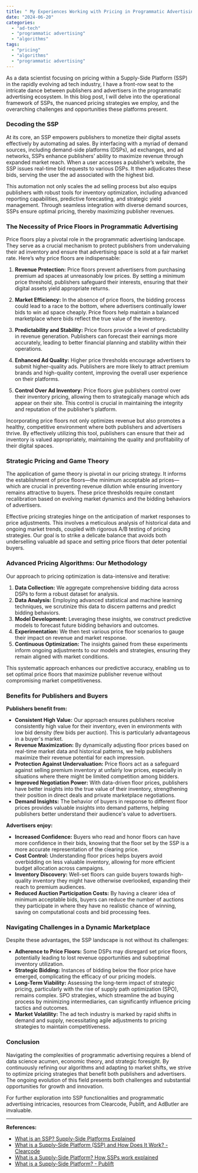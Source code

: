 ```yaml
---
title: " My Experiences Working with Pricing in Programmatic Advertising"
date: "2024-06-20"
categories: 
  - "ad-tech"
  - "programmatic advertising"
  - "algorithms"
tags: 
  - "pricing"
  - "algorithms"
  - "programmatic advertising"
---
```


As a data scientist focusing on pricing within a Supply-Side Platform (SSP) in the rapidly evolving ad tech industry, I have a front-row seat to the intricate dance between publishers and advertisers in the programmatic advertising ecosystem. In this blog post, I will delve into the operational framework of SSPs, the nuanced pricing strategies we employ, and the overarching challenges and opportunities these platforms present.

### Decoding the SSP

At its core, an SSP empowers publishers to monetize their digital assets effectively by automating ad sales. By interfacing with a myriad of demand sources, including demand-side platforms (DSPs), ad exchanges, and ad networks, SSPs enhance publishers' ability to maximize revenue through expanded market reach. When a user accesses a publisher’s website, the SSP issues real-time bid requests to various DSPs. It then adjudicates these bids, serving the user the ad associated with the highest bid.

This automation not only scales the ad selling process but also equips publishers with robust tools for inventory optimization, including advanced reporting capabilities, predictive forecasting, and strategic yield management. Through seamless integration with diverse demand sources, SSPs ensure optimal pricing, thereby maximizing publisher revenues.

### The Necessity of Price Floors in Programmatic Advertising

Price floors play a pivotal role in the programmatic advertising landscape. They serve as a crucial mechanism to protect publishers from undervaluing their ad inventory and ensure that advertising space is sold at a fair market rate. Here’s why price floors are indispensable:

1. **Revenue Protection:** Price floors prevent advertisers from purchasing premium ad spaces at unreasonably low prices. By setting a minimum price threshold, publishers safeguard their interests, ensuring that their digital assets yield appropriate returns.

2. **Market Efficiency:** In the absence of price floors, the bidding process could lead to a race to the bottom, where advertisers continually lower bids to win ad space cheaply. Price floors help maintain a balanced marketplace where bids reflect the true value of the inventory.

3. **Predictability and Stability:** Price floors provide a level of predictability in revenue generation. Publishers can forecast their earnings more accurately, leading to better financial planning and stability within their operations.

4. **Enhanced Ad Quality:** Higher price thresholds encourage advertisers to submit higher-quality ads. Publishers are more likely to attract premium brands and high-quality content, improving the overall user experience on their platforms.

5. **Control Over Ad Inventory:** Price floors give publishers control over their inventory pricing, allowing them to strategically manage which ads appear on their site. This control is crucial in maintaining the integrity and reputation of the publisher’s platform.

Incorporating price floors not only optimizes revenue but also promotes a healthy, competitive environment where both publishers and advertisers thrive. By effectively utilizing this tool, publishers can ensure that their ad inventory is valued appropriately, maintaining the quality and profitability of their digital spaces.

### Strategic Pricing and Game Theory

The application of game theory is pivotal in our pricing strategy. It informs the establishment of price floors—the minimum acceptable ad prices—which are crucial in preventing revenue dilution while ensuring inventory remains attractive to buyers. These price thresholds require constant recalibration based on evolving market dynamics and the bidding behaviors of advertisers.

Effective pricing strategies hinge on the anticipation of market responses to price adjustments. This involves a meticulous analysis of historical data and ongoing market trends, coupled with rigorous A/B testing of pricing strategies. Our goal is to strike a delicate balance that avoids both underselling valuable ad space and setting price floors that deter potential buyers.

### Advanced Pricing Algorithms: Our Methodology

Our approach to pricing optimization is data-intensive and iterative:
1. **Data Collection:** We aggregate comprehensive bidding data across DSPs to form a robust dataset for analysis.
2. **Data Analysis:** Employing advanced statistical and machine learning techniques, we scrutinize this data to discern patterns and predict bidding behaviors.
3. **Model Development:** Leveraging these insights, we construct predictive models to forecast future bidding behaviors and outcomes.
4. **Experimentation:** We then test various price floor scenarios to gauge their impact on revenue and market response.
5. **Continuous Optimization:** The insights gained from these experiments inform ongoing adjustments to our models and strategies, ensuring they remain aligned with market conditions.

This systematic approach enhances our predictive accuracy, enabling us to set optimal price floors that maximize publisher revenue without compromising market competitiveness.

### Benefits for Publishers and Buyers

**Publishers benefit from:**
- **Consistent High Value:** Our approach ensures publishers receive consistently high value for their inventory, even in environments with low bid density (few bids per auction). This is particularly advantageous in a buyer's market.
- **Revenue Maximization:** By dynamically adjusting floor prices based on real-time market data and historical patterns, we help publishers maximize their revenue potential for each impression.
- **Protection Against Undervaluation:** Price floors act as a safeguard against selling premium inventory at unfairly low prices, especially in situations where there might be limited competition among bidders.
- **Improved Negotiation Power:** With data-driven floor prices, publishers have better insights into the true value of their inventory, strengthening their position in direct deals and private marketplace negotiations.
- **Demand Insights:** The behavior of buyers in response to different floor prices provides valuable insights into demand patterns, helping publishers better understand their audience's value to advertisers.

**Advertisers enjoy:**
- **Increased Confidence:** Buyers who read and honor floors can have more confidence in their bids, knowing that the floor set by the SSP is a more accurate representation of the clearing price.
- **Cost Control:** Understanding floor prices helps buyers avoid overbidding on less valuable inventory, allowing for more efficient budget allocation across campaigns.
- **Inventory Discovery:** Well-set floors can guide buyers towards high-quality inventory they might have otherwise overlooked, expanding their reach to premium audiences.
- **Reduced Auction Participation Costs:** By having a clearer idea of minimum acceptable bids, buyers can reduce the number of auctions they participate in where they have no realistic chance of winning, saving on computational costs and bid processing fees.

### Navigating Challenges in a Dynamic Marketplace

Despite these advantages, the SSP landscape is not without its challenges:
- **Adherence to Price Floors:** Some DSPs may disregard set price floors, potentially leading to lost revenue opportunities and suboptimal inventory utilization.
- **Strategic Bidding:** Instances of bidding below the floor price have emerged, complicating the efficacy of our pricing models.
- **Long-Term Viability:** Assessing the long-term impact of strategic pricing, particularly with the rise of supply path optimization (SPO), remains complex. SPO strategies, which streamline the ad buying process by minimizing intermediaries, can significantly influence pricing tactics and outcomes.
- **Market Volatility:** The ad tech industry is marked by rapid shifts in demand and supply, necessitating agile adjustments to pricing strategies to maintain competitiveness.

### Conclusion

Navigating the complexities of programmatic advertising requires a blend of data science acumen, economic theory, and strategic foresight. By continuously refining our algorithms and adapting to market shifts, we strive to optimize pricing strategies that benefit both publishers and advertisers. The ongoing evolution of this field presents both challenges and substantial opportunities for growth and innovation.

For further exploration into SSP functionalities and programmatic advertising intricacies, resources from Clearcode, Publift, and AdButler are invaluable.

---

**References:**
- [What is an SSP? Supply-Side Platforms Explained](https://www.adtechexplained.com/what-is-an-ssp-supply-side-platform/)
- [What is a Supply-Side Platform (SSP) and How Does It Work? - Clearcode](https://www.clearcode.cc/blog/what-is-an-ssp/)
- [What is a Supply-Side Platform? How SSPs work explained](https://www.adbutler.com/blog/what-is-a-supply-side-platform-how-ssps-work-explained/)
- [What is a Supply-Side Platform? - Publift](https://www.publift.com/blog/what-is-a-supply-side-platform)